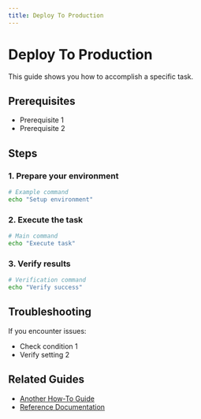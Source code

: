 ```yaml
---
title: Deploy To Production
---
```


# Deploy To Production

This guide shows you how to accomplish a specific task.

## Prerequisites

- Prerequisite 1
- Prerequisite 2

## Steps

### 1. Prepare your environment

```bash
# Example command
echo "Setup environment"
```

### 2. Execute the task

```bash
# Main command
echo "Execute task"
```

### 3. Verify results

```bash
# Verification command
echo "Verify success"
```

## Troubleshooting

If you encounter issues:
- Check condition 1
- Verify setting 2

## Related Guides

- [Another How-To Guide](./another-guide.md)
- [Reference Documentation](../reference/)
